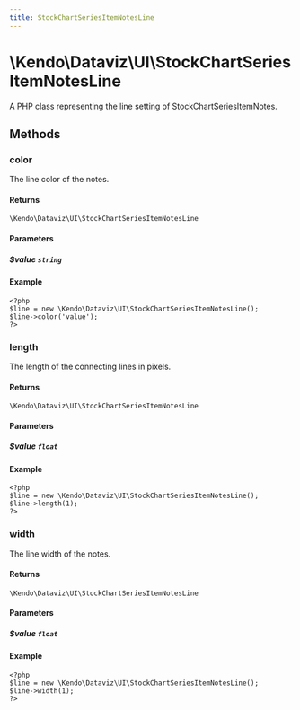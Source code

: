 ```yaml
---
title: StockChartSeriesItemNotesLine
---
```


# \Kendo\Dataviz\UI\StockChartSeriesItemNotesLine

A PHP class representing the line setting of StockChartSeriesItemNotes.


## Methods

### color
The line color of the notes.

#### Returns
`\Kendo\Dataviz\UI\StockChartSeriesItemNotesLine`

#### Parameters

##### $value `string`



#### Example 
    <?php
    $line = new \Kendo\Dataviz\UI\StockChartSeriesItemNotesLine();
    $line->color('value');
    ?>

### length
The length of the connecting lines in pixels.

#### Returns
`\Kendo\Dataviz\UI\StockChartSeriesItemNotesLine`

#### Parameters

##### $value `float`



#### Example 
    <?php
    $line = new \Kendo\Dataviz\UI\StockChartSeriesItemNotesLine();
    $line->length(1);
    ?>

### width
The line width of the notes.

#### Returns
`\Kendo\Dataviz\UI\StockChartSeriesItemNotesLine`

#### Parameters

##### $value `float`



#### Example 
    <?php
    $line = new \Kendo\Dataviz\UI\StockChartSeriesItemNotesLine();
    $line->width(1);
    ?>

